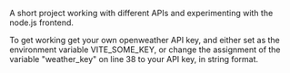 A short project working with different APIs and experimenting with the node.js frontend.

To get working get your own openweather API key, and either set as the environment variable VITE_SOME_KEY,
or change the assignment of the variable "weather_key" on line 38 to your API key, in string format.